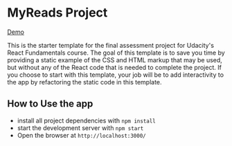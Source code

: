 # MyReads Project

<a href="https://mohamed159716.github.io/My-Reads-APP/" target="_blank">Demo</a>

This is the starter template for the final assessment project for Udacity's React Fundamentals course. The goal of this template is to save you time by providing a static example of the CSS and HTML markup that may be used, but without any of the React code that is needed to complete the project. If you choose to start with this template, your job will be to add interactivity to the app by refactoring the static code in this template.

## How to Use the app

-   install all project dependencies with `npm install`
-   start the development server with `npm start`
-   Open the browser at `http://localhost:3000/`
